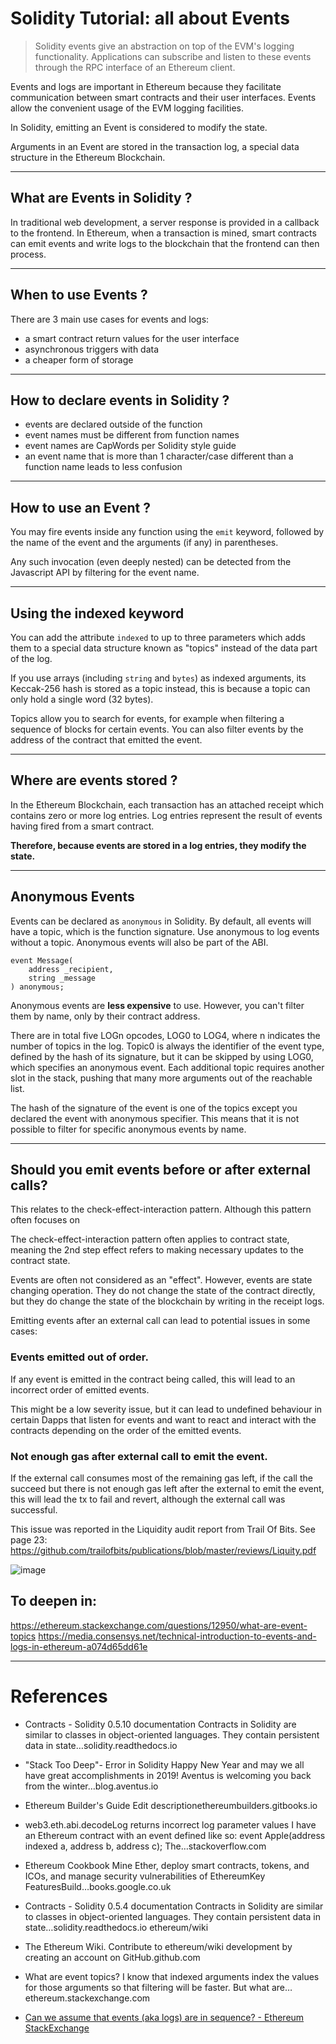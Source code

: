 # Solidity Tutorial: all about Events

> Solidity events give an abstraction on top of the EVM's logging functionality. Applications can subscribe and listen to these events through the RPC interface of an Ethereum client.

Events and logs are important in Ethereum because they facilitate communication between smart contracts and their user interfaces. Events allow the convenient usage of the EVM logging facilities.

In Solidity, emitting an Event is considered to modify the state.

Arguments in an Event are stored in the transaction log, a special data structure in the Ethereum Blockchain.


---

## What are Events in Solidity ?

In traditional web development, a server response is provided in a callback to the frontend. In Ethereum, when a transaction is mined, smart contracts can emit events and write logs to the blockchain that the frontend can then process.


---

## When to use Events ?
There are 3 main use cases for events and logs:

- a smart contract return values for the user interface
- asynchronous triggers with data
- a cheaper form of storage



---

## How to declare events in Solidity ?

- events are declared outside of the function
- event names must be different from function names
- event names are CapWords per Solidity style guide
- an event name that is more than 1 character/case different than a function name leads to less confusion



---

## How to use an Event ?

You may fire events inside any function using the `emit` keyword, followed by the name of the event and the arguments (if any) in parentheses.

Any such invocation (even deeply nested) can be detected from the Javascript API by filtering for the event name.


---

## Using the indexed keyword

You can add the attribute `indexed` to up to three parameters which adds them to a special data structure known as "topics" instead of the data part of the log. 

If you use arrays (including `string` and `bytes`) as indexed arguments, its Keccak-256 hash is stored as a topic instead, this is because a topic can only hold a single word (32 bytes).

Topics allow you to search for events, for example when filtering a sequence of blocks for certain events. You can also filter events by the address of the contract that emitted the event.


---

## Where are events stored ?
In the Ethereum Blockchain, each transaction has an attached receipt which contains zero or more log entries. Log entries represent the result of events having fired from a smart contract.

**Therefore, because events are stored in a log entries, they modify the state.**


---

## Anonymous Events

Events can be declared as `anonymous` in Solidity. By default, all events will have a topic, which is the function signature. Use anonymous to log events without a topic. Anonymous events will also be part of the ABI.

```solidity
event Message(
    address _recipient, 
    string _message
) anonymous;
```

Anonymous events are **less expensive** to use. However, you can't filter them by name, only by their contract address.

There are in total five LOGn opcodes, LOG0 to LOG4, where n indicates the number of topics in the log. Topic0 is always the identifier of the event type, defined by the hash of its signature, but it can be skipped by using LOG0, which specifies an anonymous event. Each additional topic requires another slot in the stack, pushing that many more arguments out of the reachable list.

The hash of the signature of the event is one of the topics except you declared the event with anonymous specifier. This means that it is not possible to filter for specific anonymous events by name.

---

## Should you emit events before or after external calls?

This relates to the check-effect-interaction pattern. Although this pattern often focuses on 

The check-effect-interaction pattern often applies to contract state, meaning the 2nd step effect refers to making necessary updates to the contract state.

Events are often not considered as an "effect". However, events are state changing operation. They do not change the state of the contract directly, but they do change the state of the blockchain by writing in the receipt logs.

Emitting events after an external call can lead to potential issues in some cases:

### Events emitted out of order.

If any event is emitted in the contract being called, this will lead to an incorrect order of emitted events.

This might be a low severity issue, but it can lead to undefined behaviour in certain Dapps that listen for events and want to react and interact with the contracts depending on the order of the emitted events.

### Not enough gas after external call to emit the event.

If the external call consumes most of the remaining gas left, if the call the succeed but there is not enough gas left after the external to emit the event, this will lead the tx to fail and revert, although the external call was successful.

This issue was reported in the Liquidity audit report from Trail Of Bits. See page 23: https://github.com/trailofbits/publications/blob/master/reviews/Liquity.pdf

![image](https://user-images.githubusercontent.com/31145285/195581324-f27d33f9-7216-4309-b768-efd02a4c0b33.png)

## To deepen in:

https://ethereum.stackexchange.com/questions/12950/what-are-event-topics
https://media.consensys.net/technical-introduction-to-events-and-logs-in-ethereum-a074d65dd61e

---

# References

- Contracts - Solidity 0.5.10 documentation
Contracts in Solidity are similar to classes in object-oriented languages. They contain persistent data in state…solidity.readthedocs.io

- "Stack Too Deep"- Error in Solidity
Happy New Year and may we all have great accomplishments in 2019! Aventus is welcoming you back from the winter…blog.aventus.io

- Ethereum Builder's Guide
Edit descriptionethereumbuilders.gitbooks.io

- web3.eth.abi.decodeLog returns incorrect log parameter values
I have an Ethereum contract with an event defined like so: event Apple(address indexed a, address b, address c); The…stackoverflow.com

- Ethereum Cookbook
Mine Ether, deploy smart contracts, tokens, and ICOs, and manage security vulnerabilities of EthereumKey FeaturesBuild…books.google.co.uk

- Contracts - Solidity 0.5.4 documentation
Contracts in Solidity are similar to classes in object-oriented languages. They contain persistent data in state…solidity.readthedocs.io
ethereum/wiki

- The Ethereum Wiki. Contribute to ethereum/wiki development by creating an account on GitHub.github.com

- What are event topics?
I know that indexed arguments index the values for those arguments so that filtering will be faster. But what are…ethereum.stackexchange.com

- [Can we assume that events (aka logs) are in sequence? - Ethereum StackExchange](https://ethereum.stackexchange.com/questions/63745/can-we-assume-that-ethereum-events-aka-logs-are-in-sequence)
